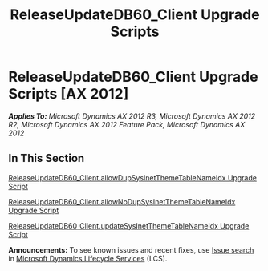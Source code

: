 ﻿---
title: ReleaseUpdateDB60_Client Upgrade Scripts
TOCTitle: ReleaseUpdateDB60_Client Upgrade Scripts
ms:assetid: dcff464c-517f-4af7-ba75-7788eb7613d9
ms:mtpsurl: https://msdn.microsoft.com/en-us/library/JJ737227(v=AX.60)
ms:contentKeyID: 49711669
ms.date: 05/18/2015
mtps_version: v=AX.60
---

# ReleaseUpdateDB60\_Client Upgrade Scripts [AX 2012]


_**Applies To:** Microsoft Dynamics AX 2012 R3, Microsoft Dynamics AX 2012 R2, Microsoft Dynamics AX 2012 Feature Pack, Microsoft Dynamics AX 2012_

## In This Section

[ReleaseUpdateDB60\_Client.allowDupSysInetThemeTableNameIdx Upgrade Script](releaseupdatedb60-client-allowdupsysinetthemetablenameidx-upgrade-script.md)

[ReleaseUpdateDB60\_Client.allowNoDupSysInetThemeTableNameIdx Upgrade Script](releaseupdatedb60-client-allownodupsysinetthemetablenameidx-upgrade-script.md)

[ReleaseUpdateDB60\_Client.updateSysInetThemeTableNameIdx Upgrade Script](releaseupdatedb60-client-updatesysinetthemetablenameidx-upgrade-script.md)

  
**Announcements:** To see known issues and recent fixes, use [Issue search](http://go.microsoft.com/fwlink/?linkid=389258) in [Microsoft Dynamics Lifecycle Services](http://go.microsoft.com/fwlink/?linkid=306505) (LCS).


